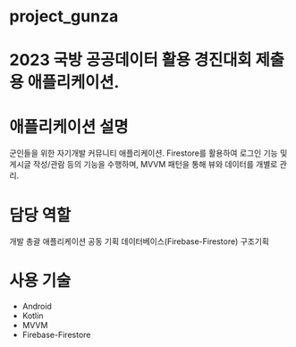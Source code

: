# project_gunza
# 2023 국방 공공데이터 활용 경진대회 제출용 애플리케이션.

# 애플리케이션 설명
군인들을 위한 자기개발 커뮤니티 애플리케이션.  Firestore를 활용하여 로그인 기능 및 게시글 작성/관람 등의 기능을 수행하며, MVVM 패턴을 통해 뷰와 데이터를 개별로 관리.

# 담당 역할
개발 총괄
애플리케이션 공동 기획
데이터베이스(Firebase-Firestore) 구조기획

# 사용 기술
* Android
* Kotlin
* MVVM
* Firebase-Firestore


